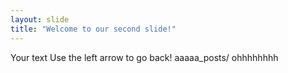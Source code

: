 ```yaml
---
layout: slide
title: "Welcome to our second slide!"
---
```

Your text
Use the left arrow to go back!
aaaaa_posts/
ohhhhhhhh
